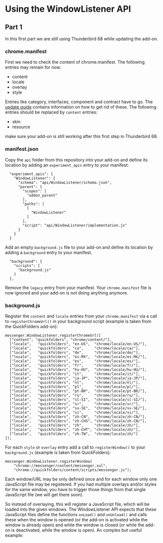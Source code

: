 # Using the WindowListener API

## Part 1

In this first part we are still using Thunderbird 68 while updating the add-on. 

### chrome.manifest

First we need to check the content of chrome.manifest. The following entries may remain for now:

* content
* locale
* overlay
* style

Entries like category, interfaces, component and contract have to go. The [update guide](https://developer.thunderbird.net/add-ons/updating/tb78#replacing-chrome-manifest) contains information on how to get rid of these. The following entries should be replaced by `content` entries:

* skin
* resource

make sure your add-on is still working after this first step in Thunderbird 68.

### manifest.json

Copy the `api` folder from this repository into your add-on and define its location by adding an `experiment_apis` entry to your manifest:

```
  "experiment_apis": {
    "WindowListener": {
      "schema": "api/WindowListener/schema.json",
      "parent": {
        "scopes": [
          "addon_parent"
        ],
        "paths": [
          [
            "WindowListener"
          ]
        ],
        "script": "api/WindowListener/implementation.js"
      }
    }
  }
```

Add an empty `background.js` file to your add-on and define its location by adding a `background` entry to your manifest.

```
  "background": {
    "scripts": [
      "background.js"
    ]
  },
  ```
  
Remove the `legacy` entry from your manifest. Your `chrome.manifest` file is now ignored and your add-on is not doing anything anymore. 

### background.js

Register the `content` and `locale` entries from your `chrome.manifest` via a call to `registerChromeUrl()` in your background script (example is taken from the QuickFolders add-on):

```
messenger.WindowListener.registerChromeUrl([ 
  ["content", "quickfolders", "chrome/content/"],
  ["locale",   "quickfolders", "en-US",  "chrome/locale/en-US/"],
  ["locale",   "quickfolders", "ca",     "chrome/locale/ca/"],
  ["locale",   "quickfolders", "de",     "chrome/locale/de/"],
  ["locale",   "quickfolders", "es-MX",  "chrome/locale/es-MX/"],
  ["locale",   "quickfolders", "es",     "chrome/locale/es/"],
  ["locale",   "quickfolders", "fr",     "chrome/locale/fr/"],
  ["locale",   "quickfolders", "hu-HU",  "chrome/locale/hu-HU/"],
  ["locale",   "quickfolders", "it",     "chrome/locale/it/"],
  ["locale",   "quickfolders", "ja-JP",  "chrome/locale/ja-JP/"],
  ["locale",   "quickfolders", "nl",     "chrome/locale/nl/"],
  ["locale",   "quickfolders", "pl",     "chrome/locale/pl/"],
  ["locale",   "quickfolders", "pt-BR",  "chrome/locale/pt-BR/"],
  ["locale",   "quickfolders", "ru",     "chrome/locale/ru/"],
  ["locale",   "quickfolders", "sl-SI",  "chrome/locale/sl-SI/"],
  ["locale",   "quickfolders", "sr",     "chrome/locale/sr/"],
  ["locale",   "quickfolders", "sv-SE",  "chrome/locale/sv-SE/"],
  ["locale",   "quickfolders", "vi",     "chrome/locale/vi/"],
  ["locale",   "quickfolders", "zh-CN",  "chrome/locale/zh-CN/"],
  ["locale",   "quickfolders", "zh-CHS", "chrome/locale/zh-CN/"],
  ["locale",   "quickfolders", "zh",     "chrome/locale/zh/"],
  ["locale",   "quickfolders", "zh-CHT", "chrome/locale/zh/"],
  ["locale",   "quickfolders", "zh-TW",  "chrome/locale/zh/"]
]);
```

For each `style` or `overlay` entry add a call to `registerWindow()` to your `background.js` (example is taken from QuickFolders):

```
messenger.WindowListener.registerWindow(
	"chrome://messenger/content/messenger.xul", 
	"chrome://quickfolders/content/scripts/messenger.js");
```

Each window/URL may be only defined once and for each window only one JavaScript file may be registered. If you had multiple overlays and/or styles for the same window, you have to trigger those things from that single JavaScript file (we will get there soon).

So instead of overlaying, this will register a JavaScript file, which will be loaded into the given windows. The WindowListener API expects that these JavaScript files define the functions `onLoad()` and `onUnload()` and calls these when the window is opened (or the add-on is activated while the window is already open) and while the window is closed (or while the add-on is deactivated, while the window is open). An complex but useful example:

```

```